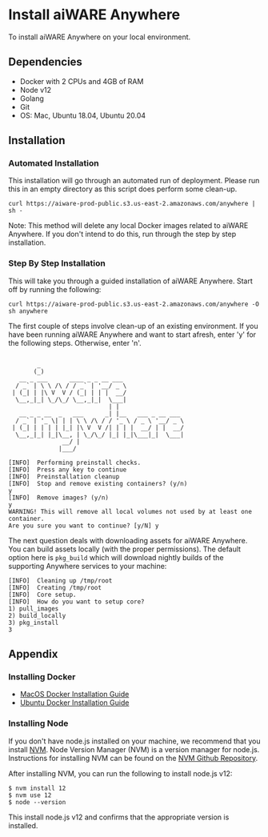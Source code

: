 # Install aiWARE Anywhere

To install aiWARE Anywhere on your local environment.

## Dependencies 

* Docker with 2 CPUs and 4GB of RAM
* Node v12
* Golang
* Git
* OS: Mac, Ubuntu 18.04, Ubuntu 20.04

## Installation

### Automated Installation
This installation will go through an automated run of deployment. Please run this in an empty directory as this script does perform some clean-up. 
```
curl https://aiware-prod-public.s3.us-east-2.amazonaws.com/anywhere | sh - 
```

Note: This method will delete any local Docker images related to aiWARE Anywhere. If you don't intend to do this, run through the step by step installation.

### Step By Step Installation
This will take you through a guided installation of aiWARE Anywhere. Start off by running the following: 
```
curl https://aiware-prod-public.s3.us-east-2.amazonaws.com/anywhere -O
sh anywhere
```
The first couple of steps involve clean-up of an existing environment. If you have been running aiWARE Anywhere and want to start afresh, enter 'y' for the following steps. Otherwise, enter 'n'.
```

        _                                        
       (_)                                       
   __ _ ___      ____ _ _ __ ___                 
  / _` | \ \ /\ / / _` | '__/ _ \                
 | (_| | |\ V  V / (_| | | |  __/                
  \__,_|_| \_/\_/ \__,_|_|  \___|                
                            | |                  
   __ _ _ __  _   ___      _| |__   ___ _ __ ___ 
  / _` | '_ \| | | \ \ /\ / / '_ \ / _ \ '__/ _ \
 | (_| | | | | |_| |\ V  V /| | | |  __/ | |  __/
  \__,_|_| |_|\__, | \_/\_/ |_| |_|\___|_|  \___|
               __/ |                             
              |___/                              

[INFO]  Performing preinstall checks.
[INFO]  Press any key to continue
[INFO]  Preinstallation cleanup
[INFO]  Stop and remove existing containers? (y/n)
y
[INFO]  Remove images? (y/n)
y
WARNING! This will remove all local volumes not used by at least one container.
Are you sure you want to continue? [y/N] y
```
The next question deals with downloading assets for aiWARE Anywhere. You can build assets locally (with the proper permissions). The default option here is `pkg_build` which will download nightly builds of the supporting Anywhere services to your machine:
```
[INFO]  Cleaning up /tmp/root
[INFO]  Creating /tmp/root
[INFO]  Core setup.
[INFO]  How do you want to setup core?
1) pull_images
2) build_locally
3) pkg_install
3
```


## Appendix 

### Installing Docker 
* [MacOS Docker Installation Guide](https://docs.docker.com/docker-for-mac/install/)
* [Ubuntu Docker Installation Guide](https://docs.docker.com/engine/install/ubuntu/)

### Installing Node
If you don't have node.js installed on your machine, we recommend that you install [NVM](https://github.com/nvm-sh/nvm). Node Version Manager (NVM) is a version manager for node.js. Instructions for installing NVM can be found on the [NVM Github Repository](https://github.com/nvm-sh/nvm#installing-and-updating). 

After installing NVM, you can run the following to install node.js v12:
```
$ nvm install 12
$ nvm use 12
$ node --version
```
This install node.js v12 and confirms that the appropriate version is installed.  
